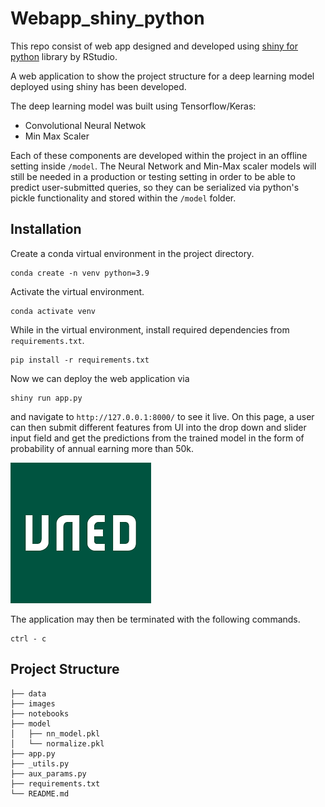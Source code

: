 # Webapp_shiny_python

This repo consist of web app designed and developed using [shiny for python](https://shiny.rstudio.com/py/) library by RStudio. 

A web application to show the project structure for a deep learning model deployed using shiny has been developed.

The deep learning model was built using Tensorflow/Keras:

* Convolutional Neural Netwok
* Min Max Scaler 

Each of these components are developed within the project in an offline setting inside `/model`. 
The Neural Network and Min-Max scaler models will still be needed in a production 
or testing setting in order to be able to predict user-submitted queries, 
so they can be serialized via python's pickle functionality and stored within the `/model` folder.


## Installation

Create a conda virtual environment in the project directory.

```
conda create -n venv python=3.9
```

Activate the virtual environment.
```
conda activate venv
```

While in the virtual environment, install required dependencies from `requirements.txt`.

```
pip install -r requirements.txt
```

Now we can deploy the web application via

```
shiny run app.py
```

and navigate to `http://127.0.0.1:8000/` to see it live. On this page, a user can then submit different features from UI into the drop down and slider 
input field and get the predictions from the trained model in the form of probability of annual earning more than 50k.

[![Alt text](images/uned_image.png)](https://www.youtube.com/watch?v=oTc1yVZlrIU&t=4s)

The application may then be terminated with the following commands.
```
ctrl - c
```

## Project Structure 

```
├── data
├── images
├── notebooks
├── model
│   ├── nn_model.pkl
│   └── normalize.pkl
├── app.py
├── _utils.py
├── aux_params.py
├── requirements.txt
└── README.md
```
